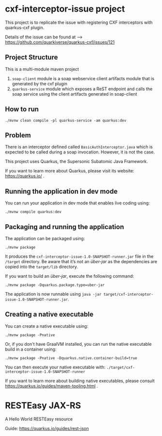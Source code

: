 # cxf-interceptor-issue project

This project is to replicate the issue with registering CXF interceptors with quarkus-cxf plugin.

Details of the issue can be found at --> https://github.com/quarkiverse/quarkus-cxf/issues/121


## Project Structure

This is a multi-module maven project
1. `soap-client` module is a soap webservice client artifacts module that is generated by the cxf plugin
2. `quarkus-service` module which exposes a ReST endpoint and calls the soap service using the client artifacts generated in soap-client 


## How to run

`./mvnw clean compile -pl quarkus-service -am quarkus:dev`

## Problem
There is an interceptor defined called `BasicAuthInterceptor.java`
which is expected to be called during a soap invocation. However, it is not the case.

This project uses Quarkus, the Supersonic Subatomic Java Framework.

If you want to learn more about Quarkus, please visit its website: https://quarkus.io/ .

## Running the application in dev mode

You can run your application in dev mode that enables live coding using:

```shell script
./mvnw compile quarkus:dev
```

## Packaging and running the application

The application can be packaged using:

```shell script
./mvnw package
```

It produces the `cxf-interceptor-issue-1.0-SNAPSHOT-runner.jar` file in the `/target` directory. Be aware that it’s not
an _über-jar_ as the dependencies are copied into the `target/lib` directory.

If you want to build an _über-jar_, execute the following command:

```shell script
./mvnw package -Dquarkus.package.type=uber-jar
```

The application is now runnable using `java -jar target/cxf-interceptor-issue-1.0-SNAPSHOT-runner.jar`.

## Creating a native executable

You can create a native executable using:

```shell script
./mvnw package -Pnative
```

Or, if you don't have GraalVM installed, you can run the native executable build in a container using:

```shell script
./mvnw package -Pnative -Dquarkus.native.container-build=true
```

You can then execute your native executable with: `./target/cxf-interceptor-issue-1.0-SNAPSHOT-runner`

If you want to learn more about building native executables, please consult https://quarkus.io/guides/maven-tooling.html
.

# RESTEasy JAX-RS

<p>A Hello World RESTEasy resource</p>

Guide: https://quarkus.io/guides/rest-json
